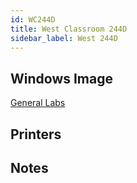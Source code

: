 ```yaml
---
id: WC244D
title: West Classroom 244D
sidebar_label: West 244D
---
```


## Windows Image
[General Labs](image-win-generallabs.md)

## Printers

## Notes
